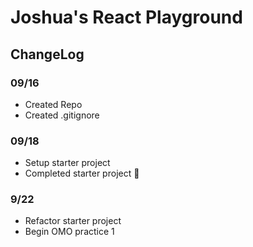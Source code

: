 # Joshua's React Playground

## ChangeLog

### 09/16
- Created Repo
- Created .gitignore
### 09/18
- Setup starter project
- Completed starter project 🥳

### 9/22
- Refactor starter project
- Begin OMO practice 1
